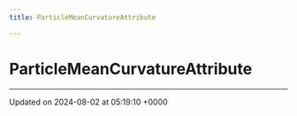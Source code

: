 ```yaml
---
title: ParticleMeanCurvatureAttribute

---
```


# ParticleMeanCurvatureAttribute





-------------------------------

Updated on 2024-08-02 at 05:19:10 +0000